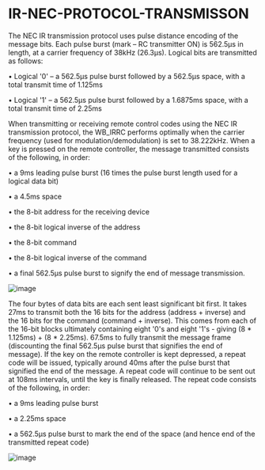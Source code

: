 # IR-NEC-PROTOCOL-TRANSMISSON
The NEC IR transmission protocol uses pulse distance encoding of the message bits. Each pulse burst (mark – RC transmitter ON) is 562.5µs in length, at a carrier frequency of 38kHz (26.3µs). Logical bits are transmitted as follows:

•	Logical '0' – a 562.5µs pulse burst followed by a 562.5µs space, with a total transmit time of 1.125ms

•	Logical '1' – a 562.5µs pulse burst followed by a 1.6875ms space, with a total transmit time of 2.25ms

When transmitting or receiving remote control codes using the NEC IR transmission protocol, the WB_IRRC performs optimally when the carrier frequency (used for modulation/demodulation) is set to 38.222kHz.
When a key is pressed on the remote controller, the message transmitted consists of the following, in order:

•	a 9ms leading pulse burst (16 times the pulse burst length used for a logical data bit)

•	a 4.5ms space

•	the 8-bit address for the receiving device

•	the 8-bit logical inverse of the address

•	the 8-bit command

•	the 8-bit logical inverse of the command

•	a final 562.5µs pulse burst to signify the end of message transmission.

![image](https://user-images.githubusercontent.com/96151955/151664827-11187745-cda3-4592-ac88-c3f7dbc53528.png)

The four bytes of data bits are each sent least significant bit first. 
It takes 27ms to transmit both the 16 bits for the address (address + inverse) and the 16 bits for the command (command + inverse). This comes from each of the 16-bit blocks ultimately containing eight '0's and eight '1's - giving (8 * 1.125ms) + (8 * 2.25ms). 67.5ms to fully transmit the message frame (discounting the final 562.5µs pulse burst that signifies the end of message).
If the key on the remote controller is kept depressed, a repeat code will be issued, typically around 40ms after the pulse burst that signified the end of the message. A repeat code will continue to be sent out at 108ms intervals, until the key is finally released. The repeat code consists of the following, in order:

•	a 9ms leading pulse burst

•	a 2.25ms space

•	a 562.5µs pulse burst to mark the end of the space (and hence end of the transmitted repeat code)

![image](https://user-images.githubusercontent.com/96151955/151664840-ca165c7a-c040-457a-aeab-5327f1f9ffc2.png)

